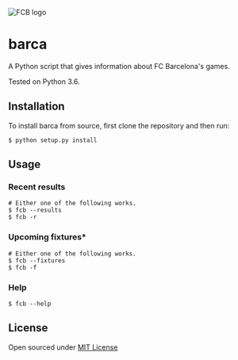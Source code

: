 ![FCB logo](https://pespespes.files.wordpress.com/2013/07/fc-barcelona.png)
# barca
A Python script that gives information about FC Barcelona's games.

Tested on Python 3.6.

## Installation
To install barca from source, first clone the repository and then run:
```
$ python setup.py install
```

## Usage
### Recent results
```
# Either one of the following works.
$ fcb --results 
$ fcb -r
```

### Upcoming fixtures*
```
# Either one of the following works.
$ fcb --fixtures 
$ fcb -f
```

### Help
```
$ fcb --help
```

## License
Open sourced under [MIT License](LICENSE)
